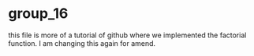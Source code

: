 # group_16
this file is more of a tutorial of github where we implemented the factorial function.
I am changing this again for amend.